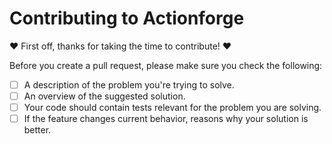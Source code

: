 # Contributing to Actionforge

❤️ First off, thanks for taking the time to contribute! ❤️

Before you create a pull request, please make sure you check the following:

- [ ] A description of the problem you're trying to solve.
- [ ] An overview of the suggested solution.
- [ ] Your code should contain tests relevant for the problem you are solving.
- [ ] If the feature changes current behavior, reasons why your solution is better.
